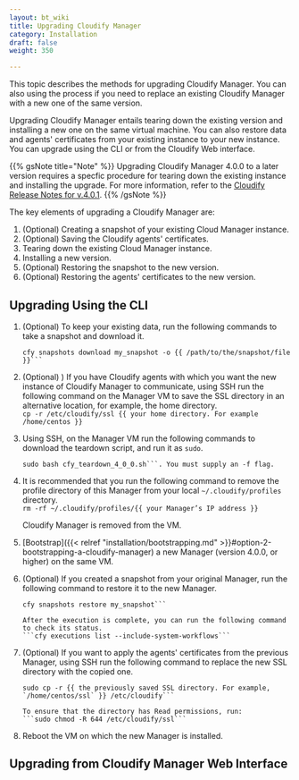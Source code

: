 ```yaml
---
layout: bt_wiki
title: Upgrading Cloudify Manager
category: Installation
draft: false
weight: 350

---
```


This topic describes the methods for upgrading Cloudify Manager. You can also using the process if you need to replace an existing Cloudify Manager with a new one of the same version.

Upgrading Cloudify Manager entails tearing down the existing version and installing a new one on the same virtual machine. You can also restore data and agents' certificates from your existing instance to your new instance. You can upgrade using the CLI or from the Cloudify Web interface.

{{% gsNote title="Note" %}}
Upgrading Cloudify Manager 4.0.0 to a later version requires a specfic procedure for tearing down the existing instance and installing the upgrade. For more information, refer to the [Cloudify Release Notes for v.4.0.1](https://docs.google.com/document/u/1/d/1TaGle2AvOZn0VCI8aJNbWrJgNEcfKxK4Gq5YgeHFlPg/pub).
{{% /gsNote %}}



The key elements of upgrading a Cloudify Manager are:

1. (Optional) Creating a snapshot of your existing Cloud Manager instance.
2. (Optional) Saving the Cloudify agents' certificates.
3. Tearing down the existing Cloud Manager instance.
4. Installing a new version.
5. (Optional) Restoring the snapshot to the new version.
6. (Optional) Restoring the agents' certificates to the new version.



## Upgrading Using the CLI

1. (Optional) To keep your existing data, run the following commands to take a snapshot and download it.      
      ```cfy snapshots create my_snapshot
      cfy snapshots download my_snapshot -o {{ /path/to/the/snapshot/file }}```

2. (Optional) ) If you have Cloudify agents with which you want the new instance of Cloudify Manager to communicate, using SSH run the following command on the Manager VM to save the SSL directory in an alternative location, for example, the home directory.      
      ```cp -r /etc/cloudify/ssl {{ your home directory. For example /home/centos }}```

3. Using SSH, on the Manager VM run the following commands to download the teardown script, and run it as `sudo`.      
      ```curl -o ~/cfy_teardown_4_0_0.sh https://raw.githubusercontent.com/cloudify-cosmo/cloudify-dev/master/scripts/cfy_teardown_4_0_0.sh
      sudo bash cfy_teardown_4_0_0.sh```. You must supply an -f flag.

4. It is recommended that you run the following command to remove the profile directory of this Manager from your local `~/.cloudify/profiles` directory.      
      ```rm -rf ~/.cloudify/profiles/{{ your Manager’s IP address }}```

      Cloudify Manager is removed from the VM.

5. [Bootstrap]({{< relref "installation/bootstrapping.md" >}}#option-2-bootstrapping-a-cloudify-manager) a new Manager (version 4.0.0, or higher) on the same VM.

6. (Optional) If you created a snapshot from your original Manager, run the following command to restore it to the new Manager.      
      ```cfy snapshots upload {{ /path/to/the/snapshot/file }} --snapshot-id my_snapshot
      cfy snapshots restore my_snapshot```

   After the execution is complete, you can run the following command to check its status.   
      ```cfy executions list --include-system-workflows```

7. (Optional) If you want to apply the agents' certificates from the previous Manager, using SSH run the following command to replace the new SSL directory with the copied one.      
      ```sudo rm -rf /etc/cloudify/ssl
      sudo cp -r {{ the previously saved SSL directory. For example, `/home/centos/ssl` }} /etc/cloudify```   

   To ensure that the directory has Read permissions, run:   
      ```sudo chmod -R 644 /etc/cloudify/ssl```

8. Reboot the VM on which the new Manager is installed.



## Upgrading from Cloudify Manager Web Interface



